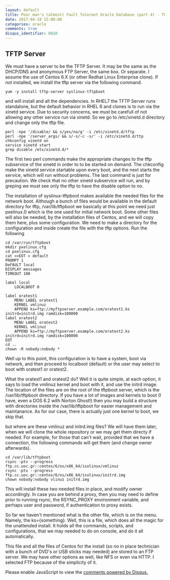 ```yaml
---
layout: default
title: Poor man's (almost) Fault Tolerant Oracle Database (part 4) - TFTP Server
date: 2017-04-18 15:00:00
categories: oracle
comments: true
disqus_identifier: 0010
---
```


## TFTP Server 
We must have a server to be the TFTP Server. It may be the same as the DHCP/DNS and anonymous FTP Server, the same box. Or separate. I assume the use of Centos 6.X (or other Redhat Linux Enterprise clone). If not installed, we install the tftp server via the following command.
```
yum -y install tftp-server syslinux-tftpboot
```
and will install and all the dependencies. In RHEL7 the TFTP Server runs standalone, but the default behavior in RHEL 6 and clones is to run via the xinetd service. Due to security concerns, we must be carefull of not allowing any other service run via xinetd.
So we go to /etc/xinetd.d directory and change only the tftp file. 
```
perl -npe '/disable/ && s/yes/no/g' -i /etc/xinetd.d/tftp
perl -npe '/server_args/ && s/-s/-c -s/' -i /etc/xinetd.d/ttp
chkconfig xinetd on
service xinetd start
grep disable /etx/xinetd.d/*
```
The first two perl commands make the appropriate changes to the tftp subservice of the xinetd in order to to be started on demand. The chkconfig make the xinetd service startable upon every boot, and the next starts the service, which will run without problems. The last command is just for precaution. We check that no other xinetd subservice will run, and by greping we must see only the tftp to have the disable option to no.

The installation of syslinux-tftpboot makes available the needed files for the network boot. Although a bunch of files would be available in the default directory for tftp, /var/lib/tftpboot we basically at this point we need just pxelinux.0 which is the one used for initial network boot.
Some other files will also be needed, by the installation files of Centos, and we will copy them here, plus some configuration.
We need to make a directory for the configuration and inside create the file with the tftp options. Run the following
```
cd /var/run/tftpboot
mkdir pxelinux.cfg
cd pxelinux.cfg
cat <<EOT > default
PROMPT 1
DeFAULT local
DISPLAY messages
TIMEOUT 100

label local
    LOCALBOOT 0

label oratest1
    MENU LABEL oratest1
    KERNEL vmlinuz
    APPEND ks=ftp://myftpserver.example.com/oratest1.ks initrd=initrd.img ramdisk=100000
label oratest2
    MENU LABEL oratest2
    KERNEL vmlinuz
    APPEND ks=ftp://myftpserver.example.com/oratest2.ks initrd=initrd.img ramdisk=100000
EOT
cd ..
chown -R nobody:nobody *
```

Well up to this point, this configuration is to have a system, boot via network, and then proceed to localboot (default) or the user may select to boot with oratest1 or oratest2.

What the oratest1 and oratest2 do? Well it is quite simple, at each option, it says to load the vmlinuz kernel and boot with it, and use the initrd image. The location of the files are on the root of the tftpboot server, which is the /var/lib/tftpboot directory. If you have a lot of images and kernels to boot (I have, even a DOS 6.2 with Norton Ghost!) then you may build a structure with directories inside the /var/lib/tftpboot for easier management and maintanance. As for our case, there is actually just one kernel to boot, we skip that.

but where are these vmlinuz and initrd.img files? We will have them later, when we will clone the whole repository or we may get them directy if needed. For example, for those that can't wait, provided that we have a connection, the following commands will get them (and change owner afterwards).
```
cd /var/lib/tftpboot
rsync -ptv --progress ftp.cc.uoc.gr::centos/6/os/x86_64/isolinux/vmlinuz
rsync -ptv --progress ftp.cc.uoc.gr::centos/6/os/x86_64/isolinux/initrd.img
chown nobody:nobody vlinuz initrd.img
```
This will install these two needed files in place, and modify owner accordingly. In case you are behind a proxy, then you may need to define prior to running rsync, the RSYNC_PROXY environment variable, and perhaps user and password, if authentication to proxy exists.

So far we haven't mentioned what is the other file, which is on the menu. Namely, the ks={something}. Well, this is a file, which does all the magic for the unattended install. It holds all the commands, scripts, and configurations, that we may needed to do on console, and do it all automatically.

This file and all the files of Centos for the install (so no in place technician with a bunch of DVD's or USB sticks may needed) are stored to an FTP server. We may have other options as well, like NFS or even via HTTP. I selected FTP because of the simplicity of it. 



<div id="disqus_thread"></div>
<script>
  var disqus_config = function () {
    this.page.url = "{{ page.url | prepend: site.url }}";
    this.page.identifier = "{{ page.disqus_identifier }}"; 
  };
  (function() { // DON'T EDIT BELOW THIS LINE
    var d = document, s = d.createElement('script');
    s.src = '//savvaspavlidis.disqus.com/embed.js';
    s.setAttribute('data-timestamp', +new Date());
    (d.head || d.body).appendChild(s);
})();
</script>
<noscript>Please enable JavaScript to view the <a href="https://disqus.com/?ref_noscript">comments powered by Disqus.</a></noscript>
